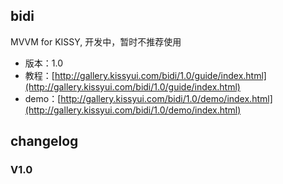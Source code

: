 ## bidi

MVVM for KISSY, 开发中，暂时不推荐使用

* 版本：1.0
* 教程：[http://gallery.kissyui.com/bidi/1.0/guide/index.html](http://gallery.kissyui.com/bidi/1.0/guide/index.html)
* demo：[http://gallery.kissyui.com/bidi/1.0/demo/index.html](http://gallery.kissyui.com/bidi/1.0/demo/index.html)

## changelog

### V1.0


